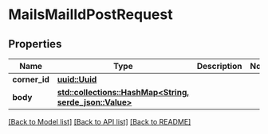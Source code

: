 # MailsMailIdPostRequest

## Properties

Name | Type | Description | Notes
------------ | ------------- | ------------- | -------------
**corner_id** | [**uuid::Uuid**](uuid::Uuid.md) |  | 
**body** | [**std::collections::HashMap<String, serde_json::Value>**](serde_json::Value.md) |  | 

[[Back to Model list]](../README.md#documentation-for-models) [[Back to API list]](../README.md#documentation-for-api-endpoints) [[Back to README]](../README.md)


